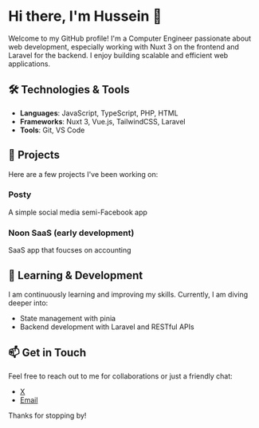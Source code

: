 # Hi there, I'm Hussein 👋

Welcome to my GitHub profile! I'm a Computer Engineer passionate about web development, especially working with Nuxt 3 on the frontend and Laravel for the backend. I enjoy building scalable and efficient web applications.

## 🛠️ Technologies & Tools
- **Languages**: JavaScript, TypeScript, PHP, HTML
- **Frameworks**: Nuxt 3, Vue.js, TailwindCSS, Laravel
- **Tools**: Git, VS Code

## 🚀 Projects
Here are a few projects I've been working on:

### Posty
A simple social media semi-Facebook app

### Noon SaaS (early development)
SaaS app that foucses on accounting

## 🧠 Learning & Development
I am continuously learning and improving my skills. Currently, I am diving deeper into:
- State management with pinia
- Backend development with Laravel and RESTful APIs

## 📫 Get in Touch
Feel free to reach out to me for collaborations or just a friendly chat:
- [X](https://x.com/7osaiin)
- [Email](mailto:hussein.eliewa@icloud.com)

Thanks for stopping by!